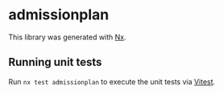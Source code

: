 # admissionplan

This library was generated with [Nx](https://nx.dev).

## Running unit tests

Run `nx test admissionplan` to execute the unit tests via [Vitest](https://vitest.dev/).

